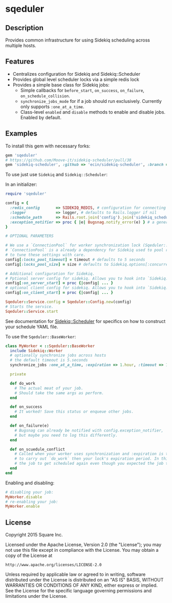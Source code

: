 # sqeduler

## Description

Provides common infrastructure for using Sidekiq scheduling across multiple hosts.

## Features

* Centralizes configuration for Sidekiq and Sidekiq::Scheduler
* Provides global level scheduler locks via a simple redis lock
* Provides a simple base class for Sidekiq jobs:
  * Simple callbacks for `before_start`, `on_success`, `on_failure`, `on_schedule_collision`.
  * `synchronize_jobs_mode` for if a job should run exclusively. Currently only supports `:one_at_a_time`.
  * Class-level `enabled` and `disable` methods to enable and disable jobs. Enabled by default.

## Examples

To install this gem with necessary forks:

```ruby
gem 'sqeduler'
# https://github.com/Moove-it/sidekiq-scheduler/pull/38
gem 'sidekiq-scheduler', :github => 'ecin/sidekiq-scheduler', :branch => 'ecin/redis-lock'
```

To use just use `Sidekiq` and `Sidekiq::Scheduler`:

In an initializer:

```ruby
require 'sqeduler'

config = {
  :redis_config       => SIDEKIQ_REDIS, # configuration for connecting to redis client
  :logger             => logger, # defaults to Rails.logger if nil
  :schedule_path      => Rails.root.join('config').join('sidekiq_schedule.yml'),
  :exception_notifier => proc { |e| Bugsnag.notify_error(e) } # a general exception reporter, we like Bugsnag
}

# OPTIONAL PARAMETERS

# We use a `ConnectionPool` for worker synchronization lock (Sqeduler::BaseWorker.synchronize_jobs).
# `ConnectionPool` is a already a dependency for Sidekiq used to pool redis connections, it's important
# to tune these settings with care.
config[:locks_pool_timeout] = timeout # defaults to 5 seconds
config[:locks_pool_size] = size # defaults to Sidekiq.options[:concurrency] + 1

# Additional configuration for Sidekiq.
# Pptional server config for sidekiq. Allows you to hook into `Sidekiq.configure_server`
config[:on_server_start] = proc {|config| ... }
# optional client config for sidekiq. Allows you to hook into `Sidekiq.configure_client`
config[:on_client_start] = proc {|config| ... }

Sqeduler::Service.config = Sqeduler::Config.new(config)
# Starts the service.
Sqeduler::Service.start
```

See documentation for [Sidekiq::Scheduler](https://github.com/Moove-it/sidekiq-scheduler#scheduled-jobs-recurring-jobs)
for specifics on how to construct your schedule YAML file.

To use the `Sqeduler::BaseWorker`:

```ruby
class MyWorker < ::Sqeduler::BaseWorker
  include Sidekiq::Worker
  # optionally synchronize jobs across hosts
  # the default timeout is 5.seconds
  synchronize_jobs :one_at_a_time, :expiration => 1.hour, :timeout => 1.second

  private

  def do_work
    # The actual meat of your job.
    # Should take the same args as perform.
  end

  def on_success
    # It worked! Save this status or enqueue other jobs.
  end

  def on_failure(e)
    # Bugsnag can already be notified with config.exception_notifier,
    # but maybe you need to log this differently.
  end

  def on_scuedule_conflict
    # Called when your worker uses synchronization and :expiration is too low, i.e. it took longer
    # to carry out `do_work` then your lock's expiration period. In this situation, it's possible for
    # the job to get scheduled again even though you expected the job to run exclusively.
  end
end
```

Enabling and disabling:

```ruby
# disabling your job:
MyWorker.disable
# re-enabling your job:
MyWorker.enable
```


## License

Copyright 2015 Square Inc.

Licensed under the Apache License, Version 2.0 (the "License");
you may not use this file except in compliance with the License.
You may obtain a copy of the License at

    http://www.apache.org/licenses/LICENSE-2.0

Unless required by applicable law or agreed to in writing, software
distributed under the License is distributed on an "AS IS" BASIS,
WITHOUT WARRANTIES OR CONDITIONS OF ANY KIND, either express or implied.
See the License for the specific language governing permissions and
limitations under the License.


